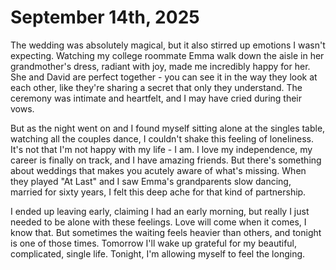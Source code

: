 # September 14th, 2025

The wedding was absolutely magical, but it also stirred up emotions I wasn't expecting. Watching my college roommate Emma walk down the aisle in her grandmother's dress, radiant with joy, made me incredibly happy for her. She and David are perfect together - you can see it in the way they look at each other, like they're sharing a secret that only they understand. The ceremony was intimate and heartfelt, and I may have cried during their vows.

But as the night went on and I found myself sitting alone at the singles table, watching all the couples dance, I couldn't shake this feeling of loneliness. It's not that I'm not happy with my life - I am. I love my independence, my career is finally on track, and I have amazing friends. But there's something about weddings that makes you acutely aware of what's missing. When they played "At Last" and I saw Emma's grandparents slow dancing, married for sixty years, I felt this deep ache for that kind of partnership.

I ended up leaving early, claiming I had an early morning, but really I just needed to be alone with these feelings. Love will come when it comes, I know that. But sometimes the waiting feels heavier than others, and tonight is one of those times. Tomorrow I'll wake up grateful for my beautiful, complicated, single life. Tonight, I'm allowing myself to feel the longing.